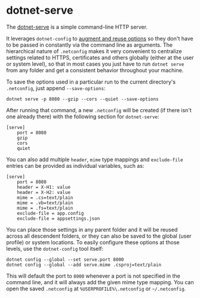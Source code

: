 # dotnet-serve

The [dotnet-serve](https://www.nuget.org/packages/dotnet-serve/) is a simple 
command-line HTTP server.

It leverages `dotnet-config` to [augment and reuse options](https://github.com/natemcmaster/dotnet-serve#reusing-options-with-netconfig) 
so they don't have to be passed in constantly via the command line as arguments. 
The hierarchical nature of `.netconfig` makes it very convenient to centralize 
settings related to HTTPS, certificates and others globally (either at the user 
or system level), so that in most cases you just have to run `dotnet serve` from 
any folder and get a consistent behavior throughout your machine.

To save the options used in a particular run to the current directory's `.netconfig`, just append 
`--save-options`:

```
dotnet serve -p 8080 --gzip --cors --quiet --save-options
```

After running that command, a new `.netconfig` will be created (if there isn't one already there) 
with the following section for `dotnet-serve`:

```
[serve]
	port = 8080
	gzip
	cors
	quiet
```

You can also add multiple `header`, `mime` type mappings and `exclude-file` entries can be provided as
individual variables, such as:

```
[serve]
	port = 8080
    header = X-H1: value
    header = X-H2: value
    mime = .cs=text/plain
    mime = .vb=text/plain
    mime = .fs=text/plain
    exclude-file = app.config
    exclude-file = appsettings.json
```

You can place those settings in any parent folder and it will be reused across all descendent 
folders, or they can also be saved to the global (user profile) or system locations. To easily 
configure these options at those levels, use the `dotnet-config` tool itself:

```
dotnet config --global --set serve.port 8000
dotnet config --global --add serve.mime .csproj=text/plain
```

This will default the port to `8000` whenever a port is not specified in the command line, 
and it will always add the given mime type mapping. You can open the saved `.netconfig` 
at `%USERPROFILE%\.netconfig` or `~/.netconfig`.